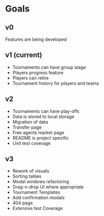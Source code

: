 # Goals

## v0

Features are being developed

## v1 (current)

* Tournaments can have group stage
* Players progress feature
* Players can retire
* Tournament history for players and teams

## v2

* Tournaments can have play-offs
* Data is stored to local storage
* Migration of data
* Transfer page
* Free agents market page
* README is project specific
* Unit test coverage

## v3

* Rework of visuals
* Sorting tables
* Modal windows refactoring
* Drag-n-drop UI where appropriate
* Tournament Templates
* Add confirmation modals
* 404 page
* Extensive test Coverage

